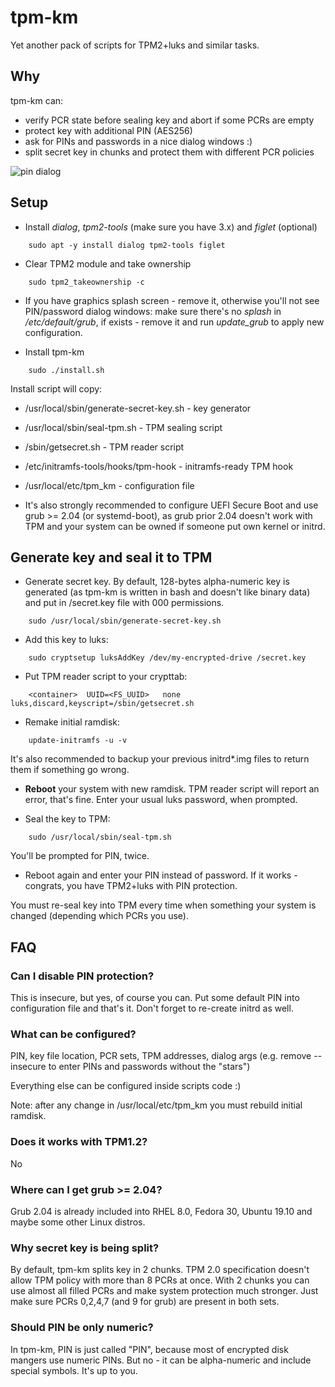 # tpm-km

Yet another pack of scripts for TPM2+luks and similar tasks.

## Why

tpm-km can:

* verify PCR state before sealing key and abort if some PCRs are empty
* protect key with additional PIN (AES256)
* ask for PINs and passwords in a nice dialog windows :)
* split secret key in chunks and protect them with different PCR policies

![pin dialog](https://github.com/alttch/tpm-km/blob/master/images/dialog.png?raw=true)

## Setup

* Install *dialog*, *tpm2-tools* (make sure you have 3.x) and *figlet*
  (optional)

```shell
    sudo apt -y install dialog tpm2-tools figlet
```

* Clear TPM2 module and take ownership

```shell
    sudo tpm2_takeownership -c
```

* If you have graphics splash screen - remove it, otherwise you'll not see
  PIN/password dialog windows: make sure there's no *splash* in
  */etc/default/grub*, if exists - remove it and run *update_grub* to apply new
  configuration.

* Install tpm-km

```shell
    sudo ./install.sh
```

Install script will copy:

* /usr/local/sbin/generate-secret-key.sh - key generator
* /usr/local/sbin/seal-tpm.sh - TPM sealing script
* /sbin/getsecret.sh - TPM reader script
* /etc/initramfs-tools/hooks/tpm-hook - initramfs-ready TPM hook
* /usr/local/etc/tpm_km - configuration file

* It's also strongly recommended to configure UEFI Secure Boot and use grub >=
  2.04 (or systemd-boot), as grub prior 2.04 doesn't work with TPM and your
  system can be owned if someone put own kernel or initrd.

## Generate key and seal it to TPM

* Generate secret key. By default, 128-bytes alpha-numeric key is generated (as
  tpm-km is written in bash and doesn't like binary data) and put in
  /secret.key file with 000 permissions.

```shell
    sudo /usr/local/sbin/generate-secret-key.sh
```

* Add this key to luks:

```shell
    sudo cryptsetup luksAddKey /dev/my-encrypted-drive /secret.key
```

* Put TPM reader script to your crypttab:

```
    <container>  UUID=<FS_UUID>   none    luks,discard,keyscript=/sbin/getsecret.sh
```

* Remake initial ramdisk:

```shell
    update-initramfs -u -v
```

It's also recommended to backup your previous initrd\*.img files to return them
if something go wrong.

* **Reboot** your system with new ramdisk. TPM reader script will report an
  error, that's fine. Enter your usual luks password, when prompted.

* Seal the key to TPM:

```shell
    sudo /usr/local/sbin/seal-tpm.sh
```

You'll be prompted for PIN, twice.

* Reboot again and enter your PIN instead of password. If it works - congrats,
  you have TPM2+luks with PIN protection.

You must re-seal key into TPM every time when something your system is changed
(depending which PCRs you use).

## FAQ

### Can I disable PIN protection?

This is insecure, but yes, of course you can. Put some default PIN into
configuration file and that's it. Don't forget to re-create initrd as well.

### What can be configured?

PIN, key file location, PCR sets, TPM addresses, dialog args (e.g. remove
--insecure to enter PINs and passwords without the "stars")

Everything else can be configured inside scripts code :)

Note: after any change in /usr/local/etc/tpm_km you must rebuild initial
ramdisk.

### Does it works with TPM1.2?

No

### Where can I get grub >= 2.04?

Grub 2.04 is already included into RHEL 8.0, Fedora 30, Ubuntu 19.10 and maybe
some other Linux distros. 

### Why secret key is being split?

By default, tpm-km splits key in 2 chunks. TPM 2.0 specification doesn't
allow TPM policy with more than 8 PCRs at once. With 2 chunks you can use
almost all filled PCRs and make system protection much stronger. Just make sure
PCRs 0,2,4,7 (and 9 for grub) are present in both sets.

### Should PIN be only numeric?

In tpm-km, PIN is just called "PIN", because most of encrypted disk mangers use
numeric PINs. But no - it can be alpha-numeric and include special symbols.
It's up to you.
